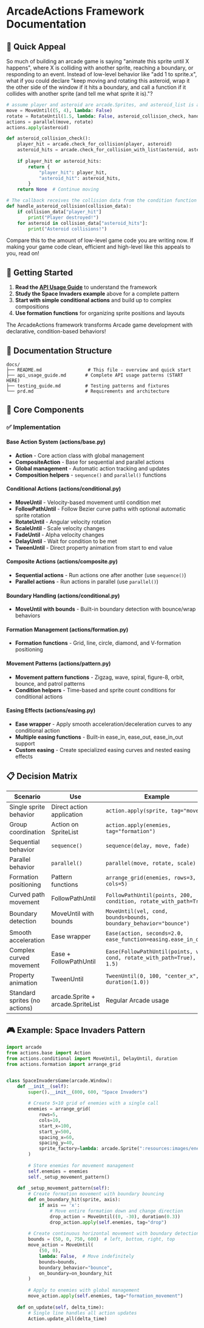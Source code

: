 # ArcadeActions Framework Documentation

## 🚀 Quick Appeal

So much of building an arcade game is saying "animate this sprite until X happens", where X is colliding with another sprite, reaching a boundary, or responding to an event. Instead of low-level behavior like "add 1 to sprite.x", what if you could declare "keep moving and rotating this asteroid, wrap it the other side of the window if it hits a boundary, and call a function if it collides with another sprite (and tell me what sprite it is)."? 

```python 
# assume player and asteroid are arcade.Sprites, and asteroid_list is a arcade.SpriteList
move = MoveUntil((5, 4), lambda: False)
rotate = RotateUntil(1.5, lambda: False, asteroid_collision_check, handle_asteroid_collision)
actions = parallel(move, rotate)
actions.apply(asteroid)

def asteroid_collision_check():
    player_hit = arcade.check_for_collision(player, asteroid)
    asteroid_hits = arcade.check_for_collision_with_list(asteroid, asteroid_list)
    
    if player_hit or asteroid_hits:
        return {
            "player_hit": player_hit,
            "asteroid_hit": asteroid_hits,
        }
    return None  # Continue moving

# The callback receives the collision data from the condition function
def handle_asteroid_collision(collision_data):
    if collision_data["player_hit"]
        print("Player destroyed!")
    for asteroid in collision_data["asteroid_hits"]:
        print("Asteroid collisions!")
```

Compare this to the amount of low-level game code you are writing now. If making your game code clean, efficient and high-level like this appeals to you, read on!

## 🚀 Getting Started

1. **Read the [API Usage Guide](api_usage_guide.md)** to understand the framework
2. **Study the Space Invaders example** above for a complete pattern
3. **Start with simple conditional actions** and build up to complex compositions
4. **Use formation functions** for organizing sprite positions and layouts

The ArcadeActions framework transforms Arcade game development with declarative, condition-based behaviors! 

## 📖 Documentation Structure

```
docs/
├── README.md                 # This file - overview and quick start
├── api_usage_guide.md       # Complete API usage patterns (START HERE)
├── testing_guide.md         # Testing patterns and fixtures
└── prd.md                   # Requirements and architecture
```

## 🔧 Core Components

### ✅ Implementation

#### Base Action System (actions/base.py)
- **Action** - Core action class with global management
- **CompositeAction** - Base for sequential and parallel actions
- **Global management** - Automatic action tracking and updates
- **Composition helpers** - `sequence()` and `parallel()` functions

#### Conditional Actions (actions/conditional.py)
- **MoveUntil** - Velocity-based movement until condition met
- **FollowPathUntil** - Follow Bezier curve paths with optional automatic sprite rotation
- **RotateUntil** - Angular velocity rotation
- **ScaleUntil** - Scale velocity changes  
- **FadeUntil** - Alpha velocity changes
- **DelayUntil** - Wait for condition to be met
- **TweenUntil** - Direct property animation from start to end value

#### Composite Actions (actions/composite.py)
- **Sequential actions** - Run actions one after another (use `sequence()`)
- **Parallel actions** - Run actions in parallel (use `parallel()`)

#### Boundary Handling (actions/conditional.py)
- **MoveUntil with bounds** - Built-in boundary detection with bounce/wrap behaviors

#### Formation Management (actions/formation.py)
- **Formation functions** - Grid, line, circle, diamond, and V-formation positioning

#### Movement Patterns (actions/pattern.py)
- **Movement pattern functions** - Zigzag, wave, spiral, figure-8, orbit, bounce, and patrol patterns
- **Condition helpers** - Time-based and sprite count conditions for conditional actions

#### Easing Effects (actions/easing.py)
- **Ease wrapper** - Apply smooth acceleration/deceleration curves to any conditional action
- **Multiple easing functions** - Built-in ease_in, ease_out, ease_in_out support
- **Custom easing** - Create specialized easing curves and nested easing effects

## 📋 Decision Matrix

| Scenario | Use | Example |
|----------|-----|---------|
| Single sprite behavior | Direct action application | `action.apply(sprite, tag="move")` |
| Group coordination | Action on SpriteList | `action.apply(enemies, tag="formation")` |
| Sequential behavior | `sequence()` | `sequence(delay, move, fade)` |
| Parallel behavior | `parallel()` | `parallel(move, rotate, scale)` |
| Formation positioning | Pattern functions | `arrange_grid(enemies, rows=3, cols=5)` |
| Curved path movement | FollowPathUntil | `FollowPathUntil(points, 200, condition, rotate_with_path=True)` |
| Boundary detection | MoveUntil with bounds | `MoveUntil(vel, cond, bounds=bounds, boundary_behavior="bounce")` |
| Smooth acceleration | Ease wrapper | `Ease(action, seconds=2.0, ease_function=easing.ease_in_out)` |
| Complex curved movement | Ease + FollowPathUntil | `Ease(FollowPathUntil(points, vel, cond, rotate_with_path=True), 1.5)` |
| Property animation | TweenUntil | `TweenUntil(0, 100, "center_x", duration(1.0))` |
| Standard sprites (no actions) | arcade.Sprite + arcade.SpriteList | Regular Arcade usage |


## 🎮 Example: Space Invaders Pattern

```python
import arcade
from actions.base import Action
from actions.conditional import MoveUntil, DelayUntil, duration
from actions.formation import arrange_grid


class SpaceInvadersGame(arcade.Window):
    def __init__(self):
        super().__init__(800, 600, "Space Invaders")
        
        # Create 5×10 grid of enemies with a single call
        enemies = arrange_grid(
            rows=5,
            cols=10,
            start_x=100,
            start_y=500,
            spacing_x=60,
            spacing_y=40,
            sprite_factory=lambda: arcade.Sprite(":resources:images/enemy.png"),
        )
        
        # Store enemies for movement management
        self.enemies = enemies
        self._setup_movement_pattern()
    
    def _setup_movement_pattern(self):
        # Create formation movement with boundary bouncing
        def on_boundary_hit(sprite, axis):
            if axis == 'x':
                # Move entire formation down and change direction
                drop_action = MoveUntil((0, -30), duration(0.3))
                drop_action.apply(self.enemies, tag="drop")
        
        # Create continuous horizontal movement with boundary detection
        bounds = (50, 0, 750, 600)  # left, bottom, right, top
        move_action = MoveUntil(
            (50, 0), 
            lambda: False,  # Move indefinitely
            bounds=bounds,
            boundary_behavior="bounce",
            on_boundary=on_boundary_hit
        )
        
        # Apply to enemies with global management
        move_action.apply(self.enemies, tag="formation_movement")
    
    def on_update(self, delta_time):
        # Single line handles all action updates
        Action.update_all(delta_time)
```

